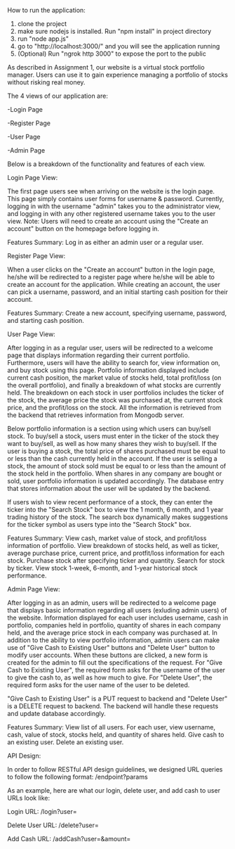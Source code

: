 How to run the application:
1. clone the project
2. make sure nodejs is installed. Run "npm install" in project directory
3. run "node app.js"
4. go to "http://localhost:3000/" and you will see the application running
5. (Optional) Run "ngrok http 3000" to expose the port to the public


As described in Assignment 1, our website is a virtual stock portfolio manager. Users can use it to gain experience managing a portfolio of stocks without risking real money.

The 4 views of our application are:

-Login Page

-Register Page

-User Page

-Admin Page

Below is a breakdown of the functionality and features of each view.


Login Page View:

The first page users see when arriving on the website is the login page. This page simply contains user forms for username & password. Currently, logging in with the username "admin" takes you to the administrator view, and logging in with any other registered username takes you to the user view. Note: Users will need to create an account using the "Create an account" button on the homepage before logging in.

Features Summary: Log in as either an admin user or a regular user.


Register Page View:

When a user clicks on the "Create an account" button in the login page, he/she will be redirected to a register page where he/she will be able to create an account for the application. While creating an account, the user can pick a username, password, and an initial starting cash position for their account.

Features Summary: Create a new account, specifying username, password, and starting cash position.


User Page View:

After logging in as a regular user, users will be redirected to a welcome page that displays information regarding their current portfolio. Furthermore, users will have the ability to search for, view information on, and buy stock using this page. Portfolio information displayed include current cash position, the market value of stocks held, total profit/loss (on the overall portfolio), and finally a breakdown of what stocks are currently held. The breakdown on each stock in user portfolios includes the ticker of the stock, the average price the stock was purchased at, the current stock price, and the profit/loss on the stock. All the information is retrieved from the backend that retrieves information from Mongodb server.

Below portfolio information is a section using which users can buy/sell stock. To buy/sell a stock, users must enter in the ticker of the stock they want to buy/sell, as well as how many shares they wish to buy/sell. If the user is buying a stock, the total price of shares purchased must be equal to or less than the cash currently held in the account. If the user is selling a stock, the amount of stock sold must be equal to or less than the amount of the stock held in the portfolio. When shares in any company are bought or sold, user portfolio information is updated accordingly. The database entry that stores information about the user will be updated by the backend.

If users wish to view recent performance of a stock, they can enter the ticker into the "Search Stock" box to view the 1 month, 6 month, and 1 year trading history of the stock. The search box dynamically makes suggestions for the ticker symbol as users type into the "Search Stock" box. 

Features Summary: View cash, market value of stock, and profit/loss information of portfolio. View breakdown of stocks held, as well as ticker, average purchase price, current price, and protfit/loss information for each stock. Purchase stock after specifying ticker and quantity. Search for stock by ticker. View stock 1-week, 6-month, and 1-year historical stock performance.


Admin Page View:

After logging in as an admin, users will be redirected to a welcome page that displays basic information regarding all users (exluding admin users) of the website. Information displayed for each user includes username, cash in portfolio, companies held in portfolio, quantity of shares in each company held, and the average price stock in each company was purchased at. In addition to the ability to view portfolio information, admin users can make use of "Give Cash to Existing User" buttons and "Delete User" button to modify user accounts. When these buttons are clicked, a new form is created for the admin to fill out the specifications of the request. For "Give Cash to Existing User", the required form asks for the username of the user to give the cash to, as well as how much to give. For "Delete User", the required form asks for the user name of the user to be deleted.

"Give Cash to Existing User" is a PUT request to backend and "Delete User" is a DELETE request to backend. The backend will handle these requests and update database accordingly.

Features Summary: View list of all users. For each user, view username, cash, value of stock, stocks held, and quantity of shares held.  Give cash to an existing user. Delete an existing user.


API Design:

In order to follow RESTful API design guidelines, we designed URL queries to follow the following format: /endpoint?params

As an example, here are what our login, delete user, and add cash to user URLs look like:

Login URL: /login?user=<username>
  
Delete User URL: /delete?user=<username>
  
Add Cash URL: /addCash?user=<username>&amount=<number>
